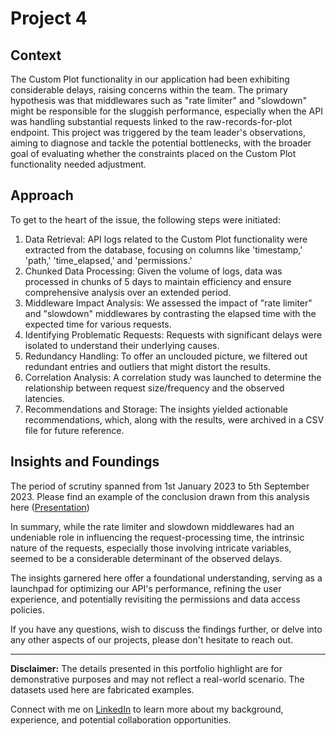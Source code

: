 # Project 4

## Context

The Custom Plot functionality in our application had been exhibiting considerable delays, raising concerns within the team. The primary hypothesis was that middlewares such as "rate limiter" and "slowdown" might be responsible for the sluggish performance, especially when the API was handling substantial requests linked to the raw-records-for-plot endpoint. This project was triggered by the team leader's observations, aiming to diagnose and tackle the potential bottlenecks, with the broader goal of evaluating whether the constraints placed on the Custom Plot functionality needed adjustment.

## Approach

To get to the heart of the issue, the following steps were initiated:

1. Data Retrieval: API logs related to the Custom Plot functionality were extracted from the database, focusing on columns like 'timestamp,' 'path,' 'time_elapsed,' and 'permissions.'
2. Chunked Data Processing: Given the volume of logs, data was processed in chunks of 5 days to maintain efficiency and ensure comprehensive analysis over an extended period.
3. Middleware Impact Analysis: We assessed the impact of "rate limiter" and "slowdown" middlewares by contrasting the elapsed time with the expected time for various requests.
4. Identifying Problematic Requests: Requests with significant delays were isolated to understand their underlying causes.
5. Redundancy Handling: To offer an unclouded picture, we filtered out redundant entries and outliers that might distort the results.
6. Correlation Analysis: A correlation study was launched to determine the relationship between request size/frequency and the observed latencies.
7. Recommendations and Storage: The insights yielded actionable recommendations, which, along with the results, were archived in a CSV file for future reference.

## Insights and Foundings

The period of scrutiny spanned from 1st January 2023 to 5th September 2023. Please find an example of the conclusion drawn from this analysis here ([Presentation](./Conclusion.pdf))

In summary, while the rate limiter and slowdown middlewares had an undeniable role in influencing the request-processing time, the intrinsic nature of the requests, especially those involving intricate variables, seemed to be a considerable determinant of the observed delays.

The insights garnered here offer a foundational understanding, serving as a launchpad for optimizing our API's performance, refining the user experience, and potentially revisiting the permissions and data access policies.

If you have any questions, wish to discuss the findings further, or delve into any other aspects of our projects, please don't hesitate to reach out.

---

**Disclaimer:** The details presented in this portfolio highlight are for demonstrative purposes and may not reflect a real-world scenario. The datasets used here are fabricated examples.

Connect with me on [LinkedIn](https://www.linkedin.com/in/pedrocerejeira/) to learn more about my background, experience, and potential collaboration opportunities.

